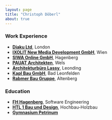```yaml
---
layout: page
title: "Christoph Döberl"
about: true
---
```


### Work Experience

* [**Diaku Ltd**](https://diaku.com), London
* [**IXOLIT New Media Development GmbH**](https://www.ixolit.com), Wien
* [**SIWA Online GmbH**](https://www.siwa.at), Hagenberg
* [**PAUAT Architekten**](http://pau.at), Wels
* [**Architekturbüro Lassy**](http://lassy.at), Leonding
* [**Kapl Bau GmbH**](http://kaplbau.at), Bad Leonfelden
* [**Rabmer Bau Gruppe**](http://rabmer.at), Altenberg

### Education

* [**FH Hagenberg**](http://fh-hagenberg.at), Software Engineering
* [**HTL 1 Bau und Design**](http://htl1.at), Hochbau-Holzbau
* [**Gymnasium Petrinum**](http://www.petrinum.at)
